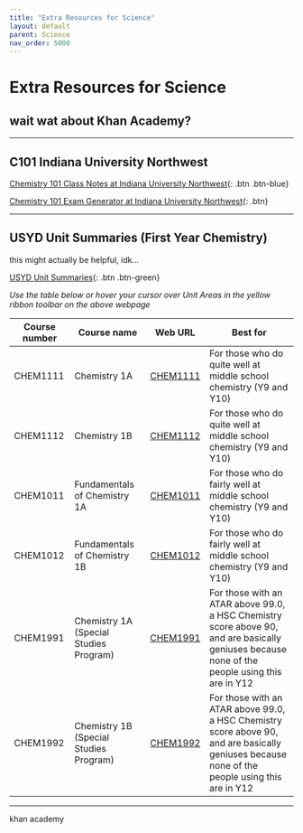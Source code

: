 ```yaml
---
title: "Extra Resources for Science"
layout: default
parent: Science
nav_order: 5000
---
```


# Extra Resources for Science

## wait wat about Khan Academy?

***

## C101 Indiana University Northwest

[Chemistry 101 Class Notes at Indiana University Northwest](http://www.iun.edu/~cpanhd/C101webnotes/index.html){: .btn .btn-blue}

[Chemistry 101 Exam Generator at Indiana University Northwest](http://www.iun.edu/~cpanhd/cgi-bin/generator/examgenerator.html){: .btn}

***

## USYD Unit Summaries (First Year Chemistry)

this might actually be helpful, idk...

[USYD Unit Summaries](https://scilearn.sydney.edu.au/fychemistry/unit_summaries.shtml){: .btn .btn-green}

*Use the table below or hover your cursor over Unit Areas in the yellow ribbon toolbar on the above webpage*


| Course number | Course name                            | Web URL                                                                     | Best for                                                                                                                                       |
|---------------|----------------------------------------|-----------------------------------------------------------------------------|------------------------------------------------------------------------------------------------------------------------------------------------|
| CHEM1111      | Chemistry 1A                           | [CHEM1111](https://scilearn.sydney.edu.au/fychemistry/chem1111/index.shtml) | For those who do quite well at middle school chemistry (Y9 and Y10)                                                                            |
| CHEM1112      | Chemistry 1B                           | [CHEM1112](https://scilearn.sydney.edu.au/fychemistry/chem1112/index.shtml) | For those who do quite well at middle school chemistry (Y9 and Y10)                                                                            |
| CHEM1011      | Fundamentals of Chemistry 1A           | [CHEM1011](https://scilearn.sydney.edu.au/fychemistry/chem1011/index.shtml) | For those who do fairly well at middle school chemistry (Y9 and Y10)                                                                           |
| CHEM1012      | Fundamentals of Chemistry 1B           | [CHEM1012](https://scilearn.sydney.edu.au/fychemistry/chem1012/index.shtml) | For those who do fairly well at middle school chemistry (Y9 and Y10)                                                                           |
| CHEM1991      | Chemistry 1A (Special Studies Program) | [CHEM1991](https://scilearn.sydney.edu.au/fychemistry/chem1991/index.shtml) | For those with an ATAR above 99.0, a HSC Chemistry score above 90, and are basically geniuses because none of the people using this are in Y12 |
| CHEM1992      | Chemistry 1B (Special Studies Program) | [CHEM1992](https://scilearn.sydney.edu.au/fychemistry/chem1992/index.shtml) | For those with an ATAR above 99.0, a HSC Chemistry score above 90, and are basically geniuses because none of the people using this are in Y12 |

***

khan academy

